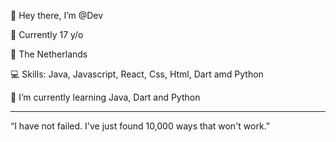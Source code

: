 👋 Hey there, I’m @Dev

🧸 Currently 17 y/o

📌 The Netherlands

💻 Skills: Java, Javascript, React, Css, Html, Dart amd Python

🧠 I’m currently learning Java, Dart and Python

---

“I have not failed. I've just found 10,000 ways that won't work.”
